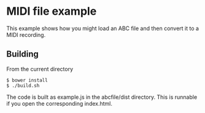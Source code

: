 MIDI file example
=================

This example shows how you might load an ABC file and then convert it to a MIDI recording.

Building
--------

From the current directory

    $ bower install
    $ ./build.sh

The code is built as example.js in the abcfile/dist directory. This is runnable if you open the corresponding index.html.
